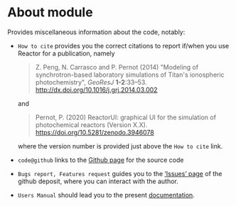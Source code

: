 # __About__ module

Provides miscellaneous information about the code, notably:

- `How to cite` provides you the correct citations to report if/when
you use Reactor for a publication, namely

    > Z. Peng, N. Carrasco and P. Pernot (2014) 
    > "Modeling of synchrotron-based laboratory simulations of 
    > Titan's ionospheric photochemistry", _GeoResJ_ __1-2__:33–53.
    > <http://dx.doi.org/10.1016/j.grj.2014.03.002>

    and
    
    > Pernot, P. (2020) ReactorUI: graphical UI for the 
    > simulation of photochemical reactors
    > (Version X.X). <https://doi.org/10.5281/zenodo.3946078>
    
    where the version number is provided just above the `How to cite`
    link.

- `code@github` links to the 
[Github page](https://github.com/ppernot/MC-ChemDBUI) 
for the source code

- `Bugs report, Features request` guides you to the 
[‘Issues’ page](https://github.com/ppernot/MC-ChemDBUI/issues) 
of the github deposit, where you can interact with the author.

- `Users Manual` should lead you to the present [documentation](index.html).
